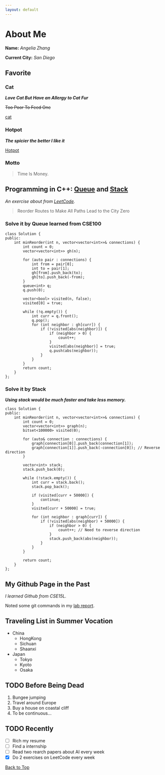 ```yaml
---
layout: default
---
```


# About Me

**Name:** *Angelia Zhang*

**Current City:** *San Diego*

## Favorite

### Cat

***Love Cat But Have an Allergy to Cat Fur***

~~Too Poor To Feed One~~

[cat](/cat.jpg)

### Hotpot

***The spicier the better I like it***

[Hotpot](/Hotpot.jpg)

### Motto

> Time Is Money.

## Programming in C++: [Queue](#solve-it-by-queue-learned-from-cse100) and [Stack](#solve-it-by-stack)

*An exercise about from [LeetCode](https://leetcode.com/problems/reorder-routes-to-make-all-paths-lead-to-the-city-zero/description/).*

> Reorder Routes to Make All Paths Lead to the City Zero

### Solve it by Queue learned from CSE100

```
class Solution {
public:
    int minReorder(int n, vector<vector<int>>& connections) {
        int count = 0;
        vector<vector<int>> gh(n);

        for (auto pair : connections) {
            int from = pair[0];
            int to = pair[1];
            gh[from].push_back(to);
            gh[to].push_back(-from);
        }
        queue<int> q;
        q.push(0);

        vector<bool> visited(n, false);
        visited[0] = true;

        while (!q.empty()) {
            int curr = q.front();
            q.pop();
            for (int neighbor : gh[curr]) {
                if (!visited[abs(neighbor)]) {
                    if (neighbor > 0) {
                        count++;
                    }
                    visited[abs(neighbor)] = true;
                    q.push(abs(neighbor));
                }
            }
        }
        return count;
    }
};
```

### Solve it by Stack

***Using stack would be much faster and take less memory.***

```
class Solution {
public:
    int minReorder(int n, vector<vector<int>>& connections) {
        int count = 0;
        vector<vector<int>> graph(n);
        bitset<100000> visited(0);

        for (auto& connection : connections) {
            graph[connection[0]].push_back(connection[1]);
            graph[connection[1]].push_back(-connection[0]); // Reverse direction
        }

        vector<int> stack;
        stack.push_back(0);

        while (!stack.empty()) {
            int curr = stack.back();
            stack.pop_back();

            if (visited[curr + 50000]) {
                continue;
            }
            visited[curr + 50000] = true;

            for (int neighbor : graph[curr]) {
                if (!visited[abs(neighbor) + 50000]) {
                    if (neighbor > 0) {
                        count++; // Need to reverse direction
                    }
                    stack.push_back(abs(neighbor));
                }
            }
        }

        return count;
    }
};
```

## My Github Page in the Past

*I learned Github from CSE15L.*

Noted some git commands in my [lab report]((https://angeliazddl.github.io/CSE15L_Lab_Report/)).

## Traveling List in Summer Vocation

+ China
    + HongKong
    + Sichuan
    + Shaanxi
+ Japan
    + Tokyo
    + Kyoto
    + Osaka

## TODO Before Being Dead

1. Bungee jumping
2. Travel around Europe
3. Buy a house on coastal cliff
4. To be continuous...

## TODO Recently

- [ ] Rich my resume
- [ ] Find a internship
- [ ] Read two rearch papers about AI every week
- [x] Do 2 exercises on LeetCode every week

[Back to Top](#about-me)